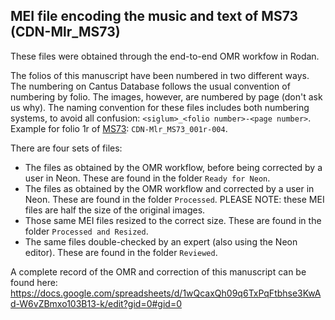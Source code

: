## MEI file encoding the music and text of MS73 (CDN-Mlr_MS73)

These files were obtained through the end-to-end OMR workfow in Rodan.

The folios of this manuscript have been numbered in two different ways. The numbering on Cantus Database follows the usual convention of numbering by folio. The images, however, are numbered by page (don't ask us why). The naming convention for these files includes both numbering systems, to avoid all confusion: `<siglum>_<folio number>-<page number>`. Example for folio 1r of [MS73](https://cantusdatabase.org/source/680970): `CDN-Mlr_MS73_001r-004`.

There are four sets of files:

- The files as obtained by the OMR workflow, before being corrected by a user in Neon. These are found in the folder `Ready for Neon`.
- The files as obtained by the OMR workflow and corrected by a user in Neon. These are found in the folder `Processed`. PLEASE NOTE: these MEI files are half the size of the original images. 
- Those same MEI files resized to the correct size. These are found in the folder `Processed and Resized`.
- The same files double-checked by an expert (also using the Neon editor). These are found in the folder `Reviewed`.

A complete record of the OMR and correction of this manuscript can be found here: https://docs.google.com/spreadsheets/d/1wQcaxQh09q6TxPqFtbhse3KwAd-W6vZBmxo103B13-k/edit?gid=0#gid=0
